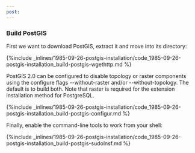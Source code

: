 ```yaml
---
post: 
---
```


### Build PostGIS
First we want to download PostGIS, extract it and move into its directory:



{%include _inlines/1985-09-26-postgis-installation/code_1985-09-26-postgis-installation_build-postgis-wgethttp.md %}



PostGIS 2.0 can be configured to disable topology or raster components using the configure flags --without-raster and/or --without-topology. The default is to build both. Note that raster is required for the extension installation method for PostgreSQL.



{%include _inlines/1985-09-26-postgis-installation/code_1985-09-26-postgis-installation_build-postgis-configur.md %}



Finally, enable the command-line tools to work from your shell:



{%include _inlines/1985-09-26-postgis-installation/code_1985-09-26-postgis-installation_build-postgis-sudolnsf.md %}



